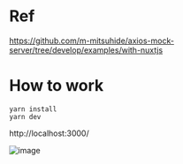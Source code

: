 # Ref

https://github.com/m-mitsuhide/axios-mock-server/tree/develop/examples/with-nuxtjs

# How to work

```
yarn install
yarn dev
```

http://localhost:3000/

![image](https://user-images.githubusercontent.com/13635059/80929016-c9259f00-8de3-11ea-82d8-73b785d48371.png)


